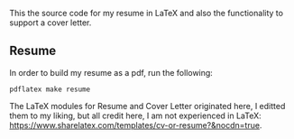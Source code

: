 This the source code for my resume in LaTeX and also the functionality to support a cover letter.

## Resume
In order to build my resume as a pdf, run the following:
```
pdflatex make resume
```

The LaTeX modules for Resume and Cover Letter originated here, I editted them to my liking, but all credit here, I am not experienced in LaTeX:
https://www.sharelatex.com/templates/cv-or-resume?&nocdn=true.
